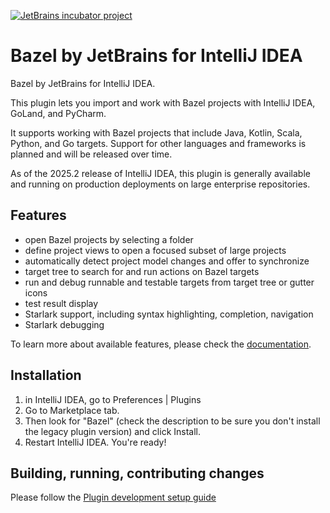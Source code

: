 [![JetBrains incubator project](https://jb.gg/badges/incubator.svg)](https://confluence.jetbrains.com/display/ALL/JetBrains+on+GitHub)

# Bazel by JetBrains for IntelliJ IDEA

<!-- Plugin description -->
Bazel by JetBrains for IntelliJ IDEA.

This plugin lets you import and work with Bazel projects with IntelliJ IDEA, GoLand, and PyCharm.

It supports working with Bazel projects that include Java, Kotlin, Scala, Python, and Go targets. Support for other 
languages and frameworks is planned and will be released over time.

As of the 2025.2 release of IntelliJ IDEA, this plugin is generally available and running on production deployments on 
large enterprise repositories.

## Features

- open Bazel projects by selecting a folder
- define project views to open a focused subset of large projects
- automatically detect project model changes and offer to synchronize
- target tree to search for and run actions on Bazel targets
- run and debug runnable and testable targets from target tree or gutter icons
- test result display
- Starlark support, including syntax highlighting, completion, navigation
- Starlark debugging

To learn more about available features, please check the [documentation](https://www.jetbrains.com/help/idea/bazel.html).

<!-- Plugin description end -->


## Installation

1. in IntelliJ IDEA, go to Preferences | Plugins
2. Go to Marketplace tab.
3. Then look for "Bazel" (check the description to be sure you don't install the legacy plugin version) and click Install.
4. Restart IntelliJ IDEA. You're ready!

## Building, running, contributing changes

Please follow the [Plugin development setup guide](https://github.com/JetBrains/hirschgarten/blob/main/docs/dev/development_setup.md)
